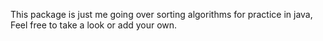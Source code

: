 This package is just me going over sorting algorithms for practice in java,
Feel free to take a look or add your own.
